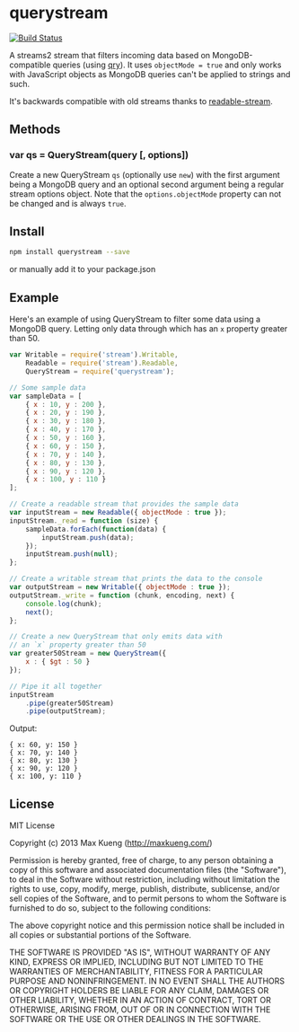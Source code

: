 querystream
===========

[![Build Status](https://secure.travis-ci.org/maxkueng/querystream.png?branch=master)](http://travis-ci.org/maxkueng/querystream)

A streams2 stream that filters incoming data based on MongoDB-compatible queries (using [qry](https://github.com/manuelstofer/qry)). It uses `objectMode = true` and only works with JavaScript objects as MongoDB queries can't be applied to strings and such.

It's backwards compatible with old streams thanks to [readable-stream](https://github.com/isaacs/readable-stream).

## Methods

### var qs = QueryStream(query [, options])

Create a new QueryStream `qs` (optionally use `new`) with the first argument being a MongoDB query and an optional second argument being a regular stream options object. Note that the `options.objectMode` property can not be changed and is always `true`.

## Install

```bash
npm install querystream --save
```
or manually add it to your package.json

## Example

Here's an example of using QueryStream to filter some data using a MongoDB query. Letting only data through which has an `x` property greater than 50.

```javascript
var Writable = require('stream').Writable,
	Readable = require('stream').Readable,
	QueryStream = require('querystream');

// Some sample data
var sampleData = [
	{ x : 10, y : 200 },
	{ x : 20, y : 190 },
	{ x : 30, y : 180 },
	{ x : 40, y : 170 },
	{ x : 50, y : 160 },
	{ x : 60, y : 150 },
	{ x : 70, y : 140 },
	{ x : 80, y : 130 },
	{ x : 90, y : 120 },
	{ x : 100, y : 110 }
];

// Create a readable stream that provides the sample data
var inputStream = new Readable({ objectMode : true });
inputStream._read = function (size) {
	sampleData.forEach(function(data) {
		inputStream.push(data);
	});
	inputStream.push(null);
};

// Create a writable stream that prints the data to the console
var outputStream = new Writable({ objectMode : true });
outputStream._write = function (chunk, encoding, next) {
	console.log(chunk);
	next();
};

// Create a new QueryStream that only emits data with 
// an `x` property greater than 50
var greater50Stream = new QueryStream({
	x : { $gt : 50 }
});

// Pipe it all together
inputStream
	.pipe(greater50Stream)
	.pipe(outputStream);
```

Output:

```
{ x: 60, y: 150 }
{ x: 70, y: 140 }
{ x: 80, y: 130 }
{ x: 90, y: 120 }
{ x: 100, y: 110 }
```

## License

MIT License

Copyright (c) 2013 Max Kueng (http://maxkueng.com/)
 
Permission is hereby granted, free of charge, to any person obtaining
a copy of this software and associated documentation files (the
"Software"), to deal in the Software without restriction, including
without limitation the rights to use, copy, modify, merge, publish,
distribute, sublicense, and/or sell copies of the Software, and to
permit persons to whom the Software is furnished to do so, subject to
the following conditions:
 
The above copyright notice and this permission notice shall be
included in all copies or substantial portions of the Software.
 
THE SOFTWARE IS PROVIDED "AS IS", WITHOUT WARRANTY OF ANY KIND,
EXPRESS OR IMPLIED, INCLUDING BUT NOT LIMITED TO THE WARRANTIES OF
MERCHANTABILITY, FITNESS FOR A PARTICULAR PURPOSE AND
NONINFRINGEMENT. IN NO EVENT SHALL THE AUTHORS OR COPYRIGHT HOLDERS BE
LIABLE FOR ANY CLAIM, DAMAGES OR OTHER LIABILITY, WHETHER IN AN ACTION
OF CONTRACT, TORT OR OTHERWISE, ARISING FROM, OUT OF OR IN CONNECTION
WITH THE SOFTWARE OR THE USE OR OTHER DEALINGS IN THE SOFTWARE.
